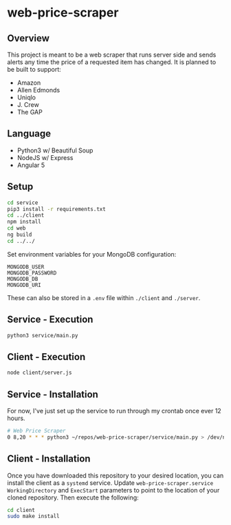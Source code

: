# web-price-scraper

## Overview
This project is meant to be a web scraper that runs server side and sends
alerts any time the price of a requested item has changed. It is planned to be
built to support:
* Amazon
* Allen Edmonds
* Uniqlo
* J. Crew
* The GAP

## Language
* Python3 w/ Beautiful Soup
* NodeJS w/ Express
* Angular 5

## Setup

```bash
cd service
pip3 install -r requirements.txt
cd ../client
npm install
cd web
ng build
cd ../../
```

Set environment variables for your MongoDB configuration:
```
MONGODB_USER
MONGODB_PASSWORD
MONGODB_DB
MONGODB_URI
```

These can also be stored in a `.env` file within `./client` and `./server`.

## Service - Execution

```bash
python3 service/main.py
```

## Client - Execution

```bash
node client/server.js
```

## Service - Installation

For now, I've just set up the service to run through my crontab once ever 12 hours.

```bash
# Web Price Scraper
0 8,20 * * * python3 ~/repos/web-price-scraper/service/main.py > /dev/null
```

## Client - Installation

Once you have downloaded this repository to your desired location, you can install the client
as a `systemd` service. Update `web-price-scraper.service` `WorkingDirectory` and `ExecStart`
parameters to point to the location of your cloned repository. Then execute the following:

```bash
cd client
sudo make install
```
